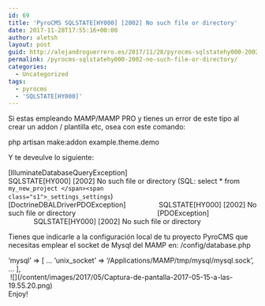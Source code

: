 ```yaml
---
id: 69
title: 'PyroCMS SQLSTATE[HY000] [2002] No such file or directory'
date: 2017-11-28T17:55:16+00:00
author: aletsh
layout: post
guid: http://alejandroguerrero.es/2017/11/28/pyrocms-sqlstatehy000-2002-no-such-file-or-directory/
permalink: /pyrocms-sqlstatehy000-2002-no-such-file-or-directory/
categories:
  - Uncategorized
tags:
  - pyrocms
  - 'SQLSTATE[HY000]'
---
```

Si estas empleando MAMP/MAMP PRO y tienes un error de este tipo al crear un addon / plantilla etc, osea con este comando:

<span class="s1">php artisan make:addon example.theme.demo</span>

Y te deveulve lo siguiente:

 <span class="s1">[IlluminateDatabaseQueryException]<span class="Apple-converted-space">                                         </span></span><span class="s1"><span class="Apple-converted-space">  </span>SQLSTATE[HY000] [2002] No such file or directory (SQL: select * from <code>my_new_project &lt;/span&gt;&lt;span class="s1"&gt;_settings_settings</code>)<span class="Apple-converted-space">                                                   </span></span><span class="s1"><span class="Apple-converted-space">  </span>[DoctrineDBALDriverPDOException]<span class="Apple-converted-space">               </span></span><span class="s1"><span class="Apple-converted-space">  </span>SQLSTATE[HY000] [2002] No such file or directory </span><span class="s1"><span class="Apple-converted-space">                                       </span></span><span class="s1"><span class="Apple-converted-space">  </span>[PDOException] <span class="Apple-converted-space">                                   </span></span><span class="s1"><span class="Apple-converted-space">  </span>SQLSTATE[HY000] [2002] No such file or directory </span>

Tienes que indicarle a la configuración local de tu proyecto PyroCMS que necesitas emplear el socket de Mysql del MAMP en: /config/database.php

<div>
  &#8216;mysql&#8217; => [ &#8230; &#8216;unix_socket&#8217; => &#8216;/Applications/MAMP/tmp/mysql/mysql.sock&#8217;, &#8230; ],
</div>

<div>
   ![](/content/images/2017/05/Captura-de-pantalla-2017-05-15-a-las-19.55.20.png)
</div>

<div>
  Enjoy!
</div>